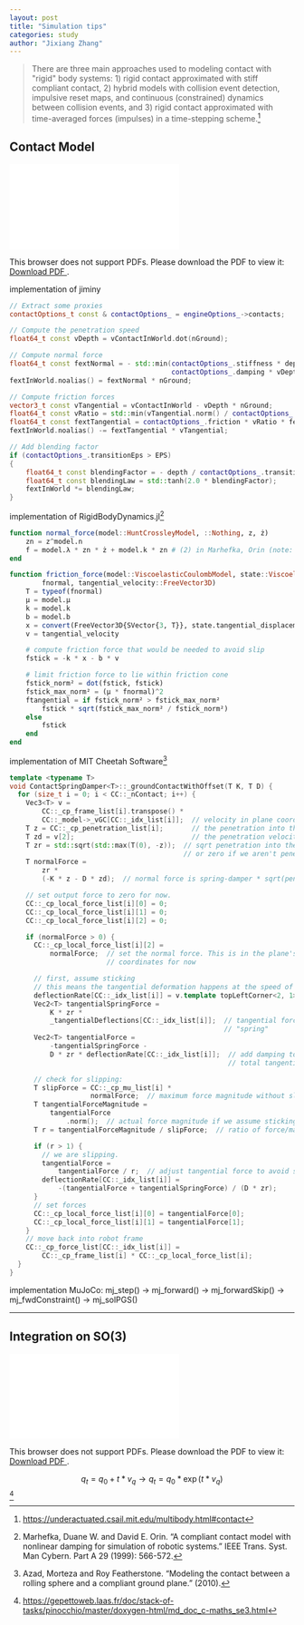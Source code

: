 ```yaml
---
layout: post
title: "Simulation tips"
categories: study
author: "Jixiang Zhang"
---
```


> There are three main approaches used to modeling contact with "rigid" body systems: 1) rigid contact approximated with stiff compliant contact, 2) hybrid models with collision event detection, impulsive reset maps, and continuous (constrained) dynamics between collision events, and 3) rigid contact approximated with time-averaged forces (impulses) in a time-stepping scheme.[^4]

## Contact Model

<object data="/files/contact_model.pdf" type="application/pdf" width="700px" height="700px">
    <embed src="/files/contact_model.pdf">
        <p>This browser does not support PDFs. Please download the PDF to view it:
            <a href="/files/contact_model.pdf">Download PDF
            </a>.
        </p>
    </embed>
</object>

implementation of jiminy

```c++
// Extract some proxies
contactOptions_t const & contactOptions_ = engineOptions_->contacts;

// Compute the penetration speed
float64_t const vDepth = vContactInWorld.dot(nGround);

// Compute normal force
float64_t const fextNormal = - std::min(contactOptions_.stiffness * depth +
                                        contactOptions_.damping * vDepth, 0.0);
fextInWorld.noalias() = fextNormal * nGround;

// Compute friction forces
vector3_t const vTangential = vContactInWorld - vDepth * nGround;
float64_t const vRatio = std::min(vTangential.norm() / contactOptions_.transitionVelocity, 1.0);
float64_t const fextTangential = contactOptions_.friction * vRatio * fextNormal;
fextInWorld.noalias() -= fextTangential * vTangential;

// Add blending factor
if (contactOptions_.transitionEps > EPS)
{
    float64_t const blendingFactor = - depth / contactOptions_.transitionEps;
    float64_t const blendingLaw = std::tanh(2.0 * blendingFactor);
    fextInWorld *= blendingLaw;
}
```

implementation of RigidBodyDynamics.jl[^2]

```julia
function normal_force(model::HuntCrossleyModel, ::Nothing, z, ż)
    zn = z^model.n
    f = model.λ * zn * ż + model.k * zn # (2) in Marhefka, Orin (note: z is penetration, returning repelling force)
end

function friction_force(model::ViscoelasticCoulombModel, state::ViscoelasticCoulombState,
        fnormal, tangential_velocity::FreeVector3D)
    T = typeof(fnormal)
    μ = model.μ
    k = model.k
    b = model.b
    x = convert(FreeVector3D{SVector{3, T}}, state.tangential_displacement)
    v = tangential_velocity

    # compute friction force that would be needed to avoid slip
    fstick = -k * x - b * v

    # limit friction force to lie within friction cone
    fstick_norm² = dot(fstick, fstick)
    fstick_max_norm² = (μ * fnormal)^2
    ftangential = if fstick_norm² > fstick_max_norm²
        fstick * sqrt(fstick_max_norm² / fstick_norm²)
    else
        fstick
    end
end
```

implementation of MIT Cheetah Software[^1]

```c++
template <typename T>
void ContactSpringDamper<T>::_groundContactWithOffset(T K, T D) {
  for (size_t i = 0; i < CC::_nContact; i++) {
    Vec3<T> v =
        CC::_cp_frame_list[i].transpose() *
        CC::_model->_vGC[CC::_idx_list[i]];  // velocity in plane coordinates
    T z = CC::_cp_penetration_list[i];       // the penetration into the ground
    T zd = v[2];                             // the penetration velocity
    T zr = std::sqrt(std::max(T(0), -z));  // sqrt penetration into the ground,
                                           // or zero if we aren't penetrating
    T normalForce =
        zr *
        (-K * z - D * zd);  // normal force is spring-damper * sqrt(penetration)

    // set output force to zero for now.
    CC::_cp_local_force_list[i][0] = 0;
    CC::_cp_local_force_list[i][1] = 0;
    CC::_cp_local_force_list[i][2] = 0;

    if (normalForce > 0) {
      CC::_cp_local_force_list[i][2] =
          normalForce;  // set the normal force. This is in the plane's
                        // coordinates for now

      // first, assume sticking
      // this means the tangential deformation happens at the speed of the foot.
      deflectionRate[CC::_idx_list[i]] = v.template topLeftCorner<2, 1>();
      Vec2<T> tangentialSpringForce =
          K * zr *
          _tangentialDeflections[CC::_idx_list[i]];  // tangential force due to
                                                     // "spring"
      Vec2<T> tangentialForce =
          -tangentialSpringForce -
          D * zr * deflectionRate[CC::_idx_list[i]];  // add damping to get
                                                      // total tangential

      // check for slipping:
      T slipForce = CC::_cp_mu_list[i] *
                    normalForce;  // maximum force magnitude without slipping
      T tangentialForceMagnitude =
          tangentialForce
              .norm();  // actual force magnitude if we assume sticking
      T r = tangentialForceMagnitude / slipForce;  // ratio of force/max_force

      if (r > 1) {
        // we are slipping.
        tangentialForce =
            tangentialForce / r;  // adjust tangential force to avoid slipping
        deflectionRate[CC::_idx_list[i]] =
            -(tangentialForce + tangentialSpringForce) / (D * zr);
      }
      // set forces
      CC::_cp_local_force_list[i][0] = tangentialForce[0];
      CC::_cp_local_force_list[i][1] = tangentialForce[1];
    }
    // move back into robot frame
    CC::_cp_force_list[CC::_idx_list[i]] =
        CC::_cp_frame_list[i] * CC::_cp_local_force_list[i];
  }
}
```

implementation MuJoCo: mj_step() -> mj_forward() -> mj_forwardSkip() -> mj_fwdConstraint() -> mj_solPGS()

---

## Integration on SO(3)

<object data="/files/lie-group-methods.pdf" type="application/pdf" width="700px" height="700px">
    <embed src="/files/lie-group-methods.pdf">
        <p>This browser does not support PDFs. Please download the PDF to view it:
            <a href="/files/lie-group-methods.pdf">Download PDF
            </a>.
        </p>
    </embed>
</object>

$$
q_t=q_0+t*v_q \to q_t=q_0*\exp(t*v_q)
$$[^3]

[^1]: Azad, Morteza and Roy Featherstone. “Modeling the contact between a rolling sphere and a compliant ground plane.” (2010).
[^2]: Marhefka, Duane W. and David E. Orin. “A compliant contact model with nonlinear damping for simulation of robotic systems.” IEEE Trans. Syst. Man Cybern. Part A 29 (1999): 566-572.
[^3]: https://gepettoweb.laas.fr/doc/stack-of-tasks/pinocchio/master/doxygen-html/md_doc_c-maths_se3.html
[^4]: https://underactuated.csail.mit.edu/multibody.html#contact
